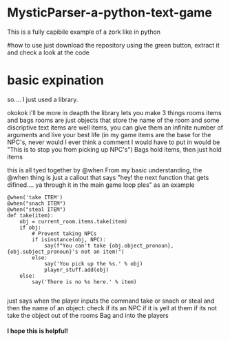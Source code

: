 # MysticParser-a-python-text-game
This is a fully capibile example of a zork like in python

#how to use
just download the repository using the green button, extract it and check a look at the code

# basic expination
so.... I just used a library.

okokok i'll be more in deapth
the library lets you make 3 things
rooms
items
and bags
rooms are just objects that store the name of the room and some discriptive text
items are well items, you can give them an infinite number of arguments and live your best life (in my game items are the base for the NPC's, never would I ever think a 
comment I would have to put in would be "This is to stop you from picking up NPC's")
Bags hold items, then just hold items

this is all tyed together by @when
From my basic understanding, the @when thing is just a callout that says "hey! the next function that gets difined.... ya through it in the main game loop ples"
as an example 


```
@when('take ITEM')
@when("snach ITEM")
@when("steal ITEM")
def take(item):
    obj = current_room.items.take(item)
    if obj:
        # Prevent taking NPCs
        if isinstance(obj, NPC):  
            say(f"You can't take {obj.object_pronoun}, {obj.subject_pronoun}'s not an item!")
        else:
            say('You pick up the %s.' % obj)
            player_stuff.add(obj)
    else:
        say('There is no %s here.' % item)
        
```



just says when the player inputs the command take or snach or steal and then the name of an object: check if its an NPC if it is yell at them if its not take the object
out of the rooms Bag and into the players

#### I hope this is helpful!
